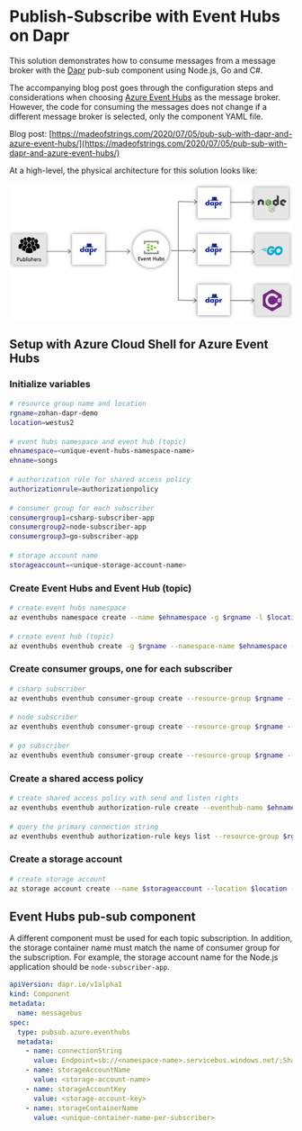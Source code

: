 # Publish-Subscribe with Event Hubs on Dapr

This solution demonstrates how to consume messages from a message broker with the [Dapr](https://github.com/dapr) pub-sub component using Node.js, Go and C#.

The accompanying blog post goes through the configuration steps and considerations when choosing [Azure Event Hubs](https://aka.ms/azureeventhubs) as the message broker. However, the code for consuming the messages does not change if a different message broker is selected, only the component YAML file.

Blog post: [https://madeofstrings.com/2020/07/05/pub-sub-with-dapr-and-azure-event-hubs/](https://madeofstrings.com/2020/07/05/pub-sub-with-dapr-and-azure-event-hubs/)

At a high-level, the physical architecture for this solution looks like:

![Physical architecture](/images/dapr-eventhubs-physical-architecture.png)

## Setup with Azure Cloud Shell for Azure Event Hubs

### Initialize variables

``` bash
# resource group name and location
rgname=zohan-dapr-demo
location=westus2

# event hubs namespace and event hub (topic)
ehnamespace=<unique-event-hubs-namespace-name>
ehname=songs

# authorization rule for shared access policy
authorizationrule=authorizationpolicy

# consumer group for each subscriber
consumergroup1=csharp-subscriber-app
consumergroup2=node-subscriber-app
consumergroup3=go-subscriber-app

# storage account name
storageaccount=<unique-storage-account-name>
```

### Create Event Hubs and Event Hub (topic)

``` bash
# create event hubs namespace
az eventhubs namespace create --name $ehnamespace -g $rgname -l $location --sku Standard

# create event hub (topic)
az eventhubs eventhub create -g $rgname --namespace-name $ehnamespace --name $ehname
```

### Create consumer groups, one for each subscriber

``` bash
# csharp subscriber
az eventhubs eventhub consumer-group create --resource-group $rgname --namespace-name $ehnamespace --eventhub-name $ehname --name $consumergroup1

# node subscriber
az eventhubs eventhub consumer-group create --resource-group $rgname --namespace-name $ehnamespace --eventhub-name $ehname --name $consumergroup2

# go subscriber
az eventhubs eventhub consumer-group create --resource-group $rgname --namespace-name $ehnamespace --eventhub-name $ehname --name $consumergroup3
```

### Create a shared access policy

``` bash
# create shared access policy with send and listen rights
az eventhubs eventhub authorization-rule create --eventhub-name $ehname --name $authorizationrule --namespace-name $ehnamespace -g $rgname --rights Send Listen

# query the primary connection string
az eventhubs eventhub authorization-rule keys list --resource-group $rgname --namespace-name $ehnamespace --eventhub-name $ehname --name $authorizationrule --query "primaryConnectionString"
```

### Create a storage account

``` bash
# create storage account
az storage account create --name $storageaccount --location $location --resource-group $rgname --sku Standard_LRS --kind BlobStorage --access-tier Hot
```

## Event Hubs pub-sub component

A different component must be used for each topic subscription. In addition, the storage container name must match the name of consumer group for the subscription. For example, the storage account name for the Node.js application should be `node-subscriber-app`.

``` YAML
apiVersion: dapr.io/v1alpha1
kind: Component
metadata:
  name: messagebus
spec:
  type: pubsub.azure.eventhubs
  metadata:
    - name: connectionString
      value: Endpoint=sb://<namespace-name>.servicebus.windows.net/;SharedAccessKeyName=<policy-name>;SharedAccessKey=<key>;EntityPath=<event-hub-name>
    - name: storageAccountName
      value: <storage-account-name>
    - name: storageAccountKey
      value: <storage-account-key>
    - name: storageContainerName
      value: <unique-container-name-per-subscriber>
```

